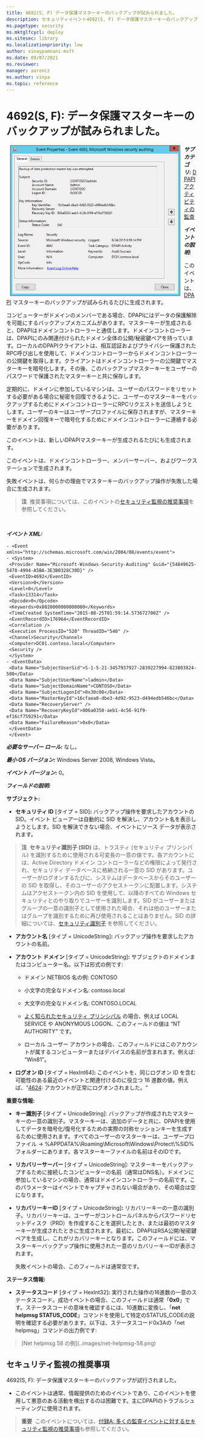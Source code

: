 ```yaml
---
title: 4692(S, F) データ保護マスターキーのバックアップが試みられました。
description: セキュリティイベント4692(S, F) データ保護マスターキーのバックアップが試みられましたについて説明します。
ms.pagetype: security
ms.mktglfcycl: deploy
ms.sitesec: library
ms.localizationpriority: low
author: vinaypamnani-msft
ms.date: 09/07/2021
ms.reviewer: 
manager: aaroncz
ms.author: vinpa
ms.topic: reference
---
```


# 4692(S, F): データ保護マスターキーのバックアップが試みられました。


<img src="images/event-4692.png" alt="Event 4692 illustration" width="448" height="396" hspace="10" align="left" />

***サブカテゴリ:***&nbsp;[DPAPI アクティビティの監査](audit-dpapi-activity.md)

***イベントの説明:***

このイベントは、[DPAPI](/previous-versions/ms995355(v=msdn.10)) マスターキーのバックアップが試みられるたびに生成されます。

コンピューターがドメインのメンバーである場合、DPAPIにはデータの保護解除を可能にするバックアップメカニズムがあります。マスターキーが生成されると、DPAPIはドメインコントローラーと通信します。ドメインコントローラーは、DPAPIにのみ関連付けられたドメイン全体の公開/秘密鍵ペアを持っています。ローカルのDPAPIクライアントは、相互認証およびプライバシー保護されたRPC呼び出しを使用して、ドメインコントローラーからドメインコントローラーの公開鍵を取得します。クライアントはドメインコントローラーの公開鍵でマスターキーを暗号化します。その後、このバックアップマスターキーをユーザーのパスワードで保護されたマスターキーと共に保存します。

定期的に、ドメインに参加しているマシンは、ユーザーのパスワードをリセットする必要がある場合に秘密を回復できるように、ユーザーのマスターキーをバックアップするためにドメインコントローラーにRPCリクエストを送信しようとします。ユーザーのキーはユーザープロファイルに保存されますが、マスターキーをドメイン回復キーで暗号化するためにドメインコントローラーに連絡する必要があります。

このイベントは、新しいDPAPIマスターキーが生成されるたびにも生成されます。

このイベントは、ドメインコントローラー、メンバーサーバー、およびワークステーションで生成されます。

失敗イベントは、何らかの理由でマスターキーのバックアップ操作が失敗した場合に生成されます。

> **注**&nbsp;&nbsp;推奨事項については、このイベントの[セキュリティ監視の推奨事項](#security-monitoring-recommendations)を参照してください。

<br clear="all">

***イベント XML:***
```
- <Event xmlns="http://schemas.microsoft.com/win/2004/08/events/event">
- <System>
 <Provider Name="Microsoft-Windows-Security-Auditing" Guid="{54849625-5478-4994-A5BA-3E3B0328C30D}" /> 
 <EventID>4692</EventID> 
 <Version>0</Version> 
 <Level>0</Level> 
 <Task>13314</Task> 
 <Opcode>0</Opcode> 
 <Keywords>0x8020000000000000</Keywords> 
 <TimeCreated SystemTime="2015-08-25T01:59:14.573672700Z" /> 
 <EventRecordID>176964</EventRecordID> 
 <Correlation /> 
 <Execution ProcessID="520" ThreadID="540" /> 
 <Channel>Security</Channel> 
 <Computer>DC01.contoso.local</Computer> 
 <Security /> 
 </System>
- <EventData>
 <Data Name="SubjectUserSid">S-1-5-21-3457937927-2839227994-823803824-500</Data> 
 <Data Name="SubjectUserName">ladmin</Data> 
 <Data Name="SubjectDomainName">CONTOSO</Data> 
 <Data Name="SubjectLogonId">0x30c08</Data> 
 <Data Name="MasterKeyId">16cfaea0-dbe3-4d92-9523-d494edb546bc</Data> 
 <Data Name="RecoveryServer" /> 
 <Data Name="RecoveryKeyId">806a0350-aeb1-4c56-91f9-ef16cf759291</Data> 
 <Data Name="FailureReason">0x0</Data> 
 </EventData>
 </Event>

```

***必要なサーバー ロール:*** なし。

***最小 OS バージョン:*** Windows Server 2008, Windows Vista。

***イベント バージョン:*** 0。

***フィールドの説明:***

**サブジェクト:**

-   **セキュリティ ID** \[タイプ = SID\]**:** バックアップ操作を要求したアカウントの SID。イベント ビューアーは自動的に SID を解決し、アカウント名を表示しようとします。SID を解決できない場合、イベントにソース データが表示されます。

> **注**&nbsp;&nbsp;**セキュリティ識別子 (SID)** は、トラスティ (セキュリティ プリンシパル) を識別するために使用される可変長の一意の値です。各アカウントには、Active Directory ドメイン コントローラーなどの権限によって発行され、セキュリティ データベースに格納される一意の SID があります。ユーザーがログオンするたびに、システムはデータベースからそのユーザーの SID を取得し、そのユーザーのアクセストークンに配置します。システムはアクセストークン内の SID を使用して、以降のすべての Windows セキュリティとのやり取りでユーザーを識別します。SID がユーザーまたはグループの一意の識別子として使用された場合、それは他のユーザーまたはグループを識別するために再び使用されることはありません。SID の詳細については、[セキュリティ識別子](/windows/access-protection/access-control/security-identifiers) を参照してください。

-   **アカウント名** \[タイプ = UnicodeString\]**:** バックアップ操作を要求したアカウントの名前。

-   **アカウント ドメイン** \[タイプ = UnicodeString\]**:** サブジェクトのドメインまたはコンピューター名。以下は形式の例です:

    -   ドメイン NETBIOS 名の例: CONTOSO

    -   小文字の完全なドメイン名: contoso.local

    -   大文字の完全なドメイン名: CONTOSO.LOCAL

    -   [よく知られたセキュリティ プリンシパル](/windows/security/identity-protection/access-control/security-identifiers) の場合、例えば LOCAL SERVICE や ANONYMOUS LOGON、このフィールドの値は “NT AUTHORITY” です。

    -   ローカル ユーザー アカウントの場合、このフィールドにはこのアカウントが属するコンピューターまたはデバイスの名前が含まれます。例えば: “Win81”。

-   **ログオン ID** \[タイプ = HexInt64\]**:** このイベントを、同じログオン ID を含む可能性のある最近のイベントと関連付けるのに役立つ 16 進数の値。例えば、"[4624](event-4624.md): アカウントが正常にログオンされました。"

**重要な情報:**

-   **キー識別子** \[タイプ = UnicodeString\]: バックアップが作成されたマスターキーの一意の識別子。マスターキーは、追加のデータと共に、DPAPIを使用してデータを暗号化/復号化するための実際の対称セッションキーを生成するために使用されます。すべてのユーザーのマスターキーは、ユーザープロファイル -> %APPDATA%\\Roaming\\Microsoft\\Windows\\Protect\\%SID% フォルダーにあります。各マスターキーファイルの名前はそのIDです。

-   **リカバリーサーバー** \[タイプ = UnicodeString\]: マスターキーをバックアップするために接続したコンピューターの名前（通常はDNS名）。ドメインに参加しているマシンの場合、通常はドメインコントローラーの名前です。このパラメーターはイベントでキャプチャされない場合があり、その場合は空になります。

-   **リカバリーキーID** \[タイプ = UnicodeString\]**:** リカバリーキーの一意の識別子。リカバリーキーは、ユーザーがコントロールパネルからパスワードリセットディスク（PRD）を作成することを選択したとき、または最初のマスターキーが生成されたときに生成されます。最初に、DPAPIはRSA公開/秘密鍵ペアを生成し、これがリカバリーキーとなります。このフィールドには、マスターキーバックアップ操作に使用された一意のリカバリーキーIDが表示されます。

    失敗イベントの場合、このフィールドは通常空です。

**ステータス情報:**

-   **ステータスコード** \[タイプ = HexInt32\]**:** 実行された操作の16進数の一意のステータスコード。成功イベントの場合、このフィールドは通常「**0x0**」です。ステータスコードの意味を確認するには、10進数に変換し、「**net helpmsg STATUS\_CODE**」コマンドを使用して特定のSTATUS\_CODEの説明を確認する必要があります。以下は、ステータスコード0x3Aの「net helpmsg」コマンドの出力例です:

> \[Net helpmsg 58 の例](..images/net-helpmsg-58.png)

## セキュリティ監視の推奨事項

4692(S, F): データ保護マスターキーのバックアップが試行されました。

-   このイベントは通常、情報提供のためのイベントであり、このイベントを使用して悪意のある活動を検出するのは困難です。主にDPAPIのトラブルシューティングに使用されます。

> **重要**&nbsp;&nbsp;このイベントについては、[付録A: 多くの監査イベントに対するセキュリティ監視の推奨事項](appendix-a-security-monitoring-recommendations-for-many-audit-events.md)も参照してください。
